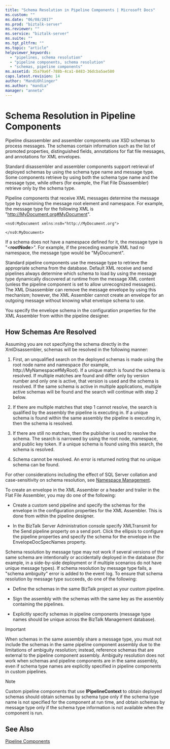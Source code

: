 ```yaml
---
title: "Schema Resolution in Pipeline Components | Microsoft Docs"
ms.custom: ""
ms.date: "06/08/2017"
ms.prod: "biztalk-server"
ms.reviewer: ""
ms.service: "biztalk-server"
ms.suite: ""
ms.tgt_pltfrm: ""
ms.topic: "article"
helpviewer_keywords: 
  - "pipelines, schema resolution"
  - "pipeline components, schema resolution"
  - "schemas, pipeline components"
ms.assetid: 35a79a6f-788b-4ca1-8483-36dcba5ae580
caps.latest.revision: 14
author: "MandiOhlinger"
ms.author: "mandia"
manager: "anneta"
---
```

# Schema Resolution in Pipeline Components
Pipeline disassembler and assembler components use XSD schemas to process messages. The schemas contain information such as the list of promoted properties, distinguished fields, annotations for flat file messages, and annotations for XML envelopes.  
  
 Standard disassembler and assembler components support retrieval of deployed schemas by using the schema type name and message type. Some components retrieve by using both the schema type name and the message type, while others (for example, the Flat File Disassembler) retrieve only by the schema type.  
  
 Pipeline components that receive XML messages determine the message type by examining the message root element and namespace. For example, the message type for the following XML is "http://MyDocument.org#MyDocument".  
  
```  
<ns0:MyDocument xmlns:ns0="http://MyDocument.org">  
  
</ns0:MyDocument>  
```  
  
 If a schema does not have a namespace defined for it, the message type is "\<**rootNode**>". For example, if the preceding example XML had no namespace, the message type would be "MyDocument".  
  
 Standard pipeline components use the message type to retrieve the appropriate schema from the database. Default XML receive and send pipelines always determine which schema to load by using the message type dynamically discovered at runtime from the message XML content (unless the pipeline component is set to allow unrecognized messages). The XML Disassembler can remove the message envelope by using this mechanism; however, the XML Assembler cannot create an envelope for an outgoing message without knowing what envelope schema to use.  
  
 You specify the envelope schema in the configuration properties for the XML Assembler from within the pipeline designer.  
  
## How Schemas Are Resolved  
 Assuming you are not specifying the schema directly in the XmlDisassembler, schemas will be resolved in the following manner:  
  
1.  First, an unqualified search on the deployed schemas is made using the root node name and namespace (for example, http://MyNamespace#MyRoot). If a unique match is found the schema is resolved. If multiple matches are found and differ only by version number and only one is active, that version is used and the schema is resolved. If the same schema is active in multiple applications, multiple active schemas will be found and the search will continue with step 2 below.  
  
2.  If there are multiple matches that step 1 cannot resolve, the search is qualified by the assembly the pipeline is executing in. If a unique schema is found within the same assembly the pipeline is executing in, then the schema is resolved.  
  
3.  If there are still no matches, then the publisher is used to resolve the schema. The search is narrowed by using the root node, namespace, and public key token. If a unique schema is found using this search, the schema is resolved.  
  
4.  Schema cannot be resolved. An error is returned noting that no unique schema can be found.  
  
 For other considerations including the effect of SQL Server collation and case-sensitivity on schema resolution, see [Namespace Management](../core/namespace-management.md).  
  
 To create an envelope in the XML Assembler or a header and trailer in the Flat File Assembler, you may do one of the following:  
  
-   Create a custom send pipeline and specify the schemas for the envelope in the configuration properties for the XML Assembler. This is done from within the pipeline designer.  
  
-   In the BizTalk Server Administration console specify XMLTransmit for the Send pipeline property on a send port. Click the ellipsis to configure the pipeline properties and specify the schema for the envelope in the EnvelopeDocSpecNames property.  
  
 Schema resolution by message type may not work if several versions of the same schema are intentionally or accidentally deployed in the database (for example, in a side-by-side deployment or if multiple scenarios do not have unique message types). If schema resolution by message type fails, a "schema ambiguity" error is added to the event log. To ensure that schema resolution by message type succeeds, do one of the following:  
  
-   Define the schemas in the same BizTalk project as your custom pipeline.  
  
-   Sign the assembly with the schemas with the same key as the assembly containing the pipelines.  
  
-   Explicitly specify schemas in pipeline components (message type names should be unique across the BizTalk Management database).  
  
> [!IMPORTANT]
>  When schemas in the same assembly share a message type, you must not include the schemas in the same pipeline component assembly due to the limitations of ambiguity resolution; instead, reference schemas that are external to the pipeline component assembly. Ambiguity resolution does not work when schemas and pipeline components are in the same assembly, even if schema type names are explicitly specified in pipeline components in custom pipelines.  
  
> [!NOTE]
>  Custom pipeline components that use **IPipelineContext** to obtain deployed schemas should obtain schemas by schema type only if the schema type name is not specified for the component at run time, and obtain schemas by message type only if the schema type information is not available when the component is run.  
  
## See Also  
 [Pipeline Components](../core/pipeline-components.md)